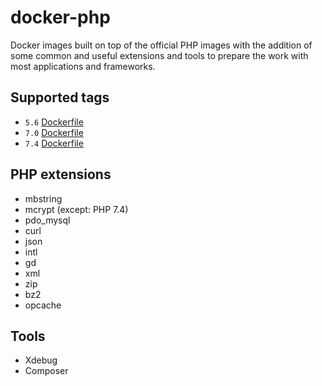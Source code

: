 # docker-php

Docker images built on top of the official PHP images with the addition of some common and useful extensions and tools to prepare the work with most applications and frameworks.

## Supported tags
* `5.6` [Dockerfile](5.6/Dockerfile)
* `7.0` [Dockerfile](7.0/Dockerfile)
* `7.4` [Dockerfile](7.4/Dockerfile)

## PHP extensions
* mbstring
* mcrypt (except: PHP 7.4)
* pdo_mysql
* curl
* json
* intl
* gd
* xml
* zip
* bz2
* opcache

## Tools
* Xdebug
* Composer
